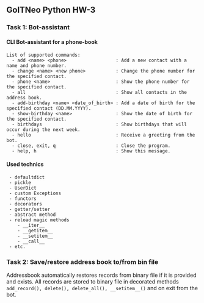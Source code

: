 ## GoITNeo Python HW-3

### Task 1: Bot-assistant
#### CLI Bot-assistant for a phone-book
```
List of supported commands:
  - add <name> <phone>                  : Add a new contact with a name and phone number.
  - change <name> <new phone>           : Change the phone number for the specified contact.
  - phone <name>                        : Show the phone number for the specified contact.
  - all                                 : Show all contacts in the address book.
  - add-birthday <name> <date_of_birth> : Add a date of birth for the specified contact (DD.MM.YYYY).
  - show-birthday <name>                : Show the date of birth for the specified contact.
  - birthdays                           : Show birthdays that will occur during the next week.
  - hello                               : Receive a greeting from the bot.
  - close, exit, q                      : Close the program.
  - help, h                             : Show this message.
```

#### Used technics
```
 - defaultdict
 - pickle
 - UserDict
 - custom Exceptions
 - functors
 - decorators
 - getter/setter
 - abstract method
 - reload magic methods
    - __iter__
    - __getitem__
    - __setitem__
    - __call__
 - etc.
```


### Task 2: Save/restore address book to/from bin file
Addressbook automatically restores records from binary file if it is provided and exists.
All records are stored to binary file in decorated methods ```add_record(), delete(), delete_all(), __setitem__()``` and on exit from the bot.


